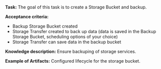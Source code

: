 **Task:**
The goal of this task is to create a Storage Bucket and backup.

**Acceptance criteria:**
- Backup Storage Bucket created
- Storage Transfer created to back up data (data is saved in the Backup Storage Bucket, scheduling options of your choice)
- Storage Transfer can save data in the backup bucket

**Knowledge description:**
Ensure backuping of storage services. 

**Example of Artifacts:**
Configured lifecycle for the storage bucket.
